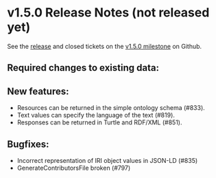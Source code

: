 v1.5.0 Release Notes (not released yet)
=======================================

See the
[release](https://github.com/dhlab-basel/Knora/releases/tag/v1.5.0) and closed tickets on the
[v1.5.0 milestone](https://github.com/dhlab-basel/Knora/milestone/9) on Github.

Required changes to existing data:
----------------------------------

New features:
-------------

- Resources can be returned in the simple ontology schema (#833).
- Text values can specify the language of the text (#819).
- Responses can be returned in Turtle and RDF/XML (#851).

Bugfixes:
---------

- Incorrect representation of IRI object values in JSON-LD (#835)
- GenerateContributorsFile broken (#797)
